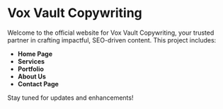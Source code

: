 
# Vox Vault Copywriting

Welcome to the official website for Vox Vault Copywriting, your trusted partner in crafting impactful, SEO-driven content. This project includes:
- **Home Page**
- **Services**
- **Portfolio**
- **About Us**
- **Contact Page**

Stay tuned for updates and enhancements!
